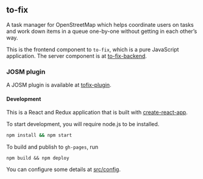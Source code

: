 ## to-fix

A task manager for OpenStreetMap which helps coordinate users on tasks and work down items in a queue one-by-one without getting in each other’s way.

This is the frontend component to `to-fix`, which is a pure JavaScript application. The server
component is at [to-fix-backend](https://github.com/osmlab/to-fix-backend).

### JOSM plugin

A JOSM plugin is available at [tofix-plugin](https://github.com/JOSM/tofix-plugin).

#### Development

This is a React and Redux application that is built with [create-react-app](https://github.com/facebookincubator/create-react-app).

To start development, you will require node.js to be installed.

```sh
npm install && npm start
```

To build and publish to `gh-pages`, run 

```
npm build && npm deploy
```

You can configure some details at [src/config](src/config).
